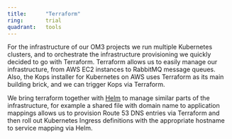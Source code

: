 ```yaml
---
title:      "Terraform"
ring:       trial
quadrant:   tools
---
```


For the infrastructure of our OM3 projects we run multiple Kubernetes clusters, and to orchestrate the infrastructure provisioning we quickly decided to go with Terraform.
Terraform allows us to easily manage our infrastructure, from AWS EC2 instances to RabbitMQ message queues.
Also, the Kops installer for Kubernetes on AWS uses Terraform as its main building brick, and we can trigger Kops via Terraform.

We bring terraform together with [Helm](/tools/helm.html) to manage similar parts of the infrastructure, for example a shared file with domain name to application mappings allows us to provision Route 53 DNS entries via Terraform and then roll out Kubernetes Ingress definitions with the appropriate hostname to service mapping via Helm.
